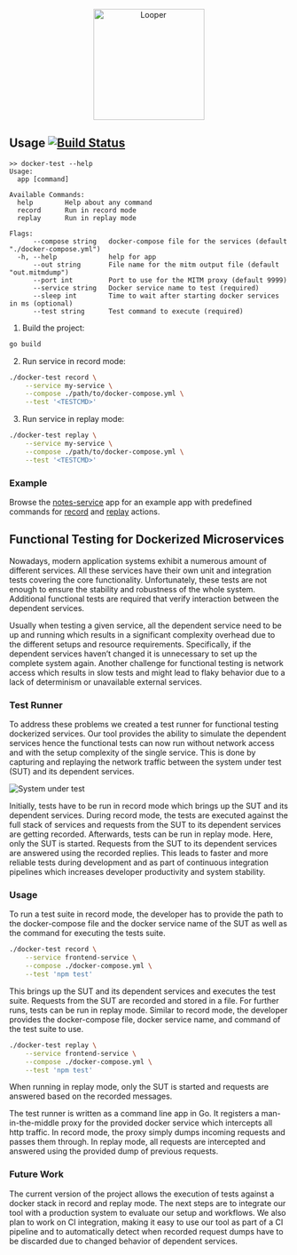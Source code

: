 <p align="center">
  <img src="https://user-images.githubusercontent.com/7422050/56345043-1924ca00-61bf-11e9-9832-58a50379851f.png" width="200" alt="Looper"/>
</p>

## Usage [![Build Status](https://travis-ci.com/fawind/docker-test.svg?token=RTEhNHKreGSnaC3U1jh2&branch=master)](https://travis-ci.com/fawind/docker-test)

```
>> docker-test --help
Usage:
  app [command]

Available Commands:
  help        Help about any command
  record      Run in record mode
  replay      Run in replay mode

Flags:
      --compose string   docker-compose file for the services (default "./docker-compose.yml")
  -h, --help             help for app
      --out string       File name for the mitm output file (default "out.mitmdump")
      --port int         Port to use for the MITM proxy (default 9999)
      --service string   Docker service name to test (required)
      --sleep int        Time to wait after starting docker services in ms (optional)
      --test string      Test command to execute (required)
```

1. Build the project:
```bash
go build
```

2. Run service in record mode:
```bash
./docker-test record \
    --service my-service \
    --compose ./path/to/docker-compose.yml \
    --test '<TESTCMD>'
```

3. Run service in replay mode:
```bash
./docker-test replay \
    --service my-service \
    --compose ./path/to/docker-compose.yml \
    --test '<TESTCMD>'
```

### Example

Browse the [notes-service](https://github.com/fawind/docker-test/tree/master/examples/notes-service) app for an example app with predefined commands for [record](https://github.com/fawind/docker-test/blob/master/examples/notes-service/record.sh) and [replay](https://github.com/fawind/docker-test/blob/master/examples/notes-service/replay.sh) actions.

## Functional Testing for Dockerized Microservices

Nowadays, modern application systems exhibit a numerous amount of different services. All these services have their own unit and integration tests covering the core functionality. Unfortunately, these tests are not enough to ensure the stability and robustness of the whole system. Additional functional tests are required that verify interaction between the dependent services.

Usually when testing a given service, all the dependent service need to be up and running which results in a significant complexity overhead due to the different setups and resource requirements. Specifically, if the dependent services haven’t changed it is unnecessary to set up the complete system again. Another challenge for functional testing is network access which results in slow tests and might lead to flaky behavior due to a lack of determinism or unavailable external services.

### Test Runner
To address these problems we created a test runner for functional testing dockerized services. Our tool provides the ability to simulate the dependent services hence the functional tests can now run without network access and with the setup complexity of the single service. This is done by capturing and replaying the network traffic between the system under test (SUT) and its dependent services.

![System under test](https://user-images.githubusercontent.com/7422050/51401182-74a4d480-1b4a-11e9-80ba-247de6c3859f.png)

Initially, tests have to be run in record mode which brings up the SUT and its dependent services. During record mode, the tests are executed against the full stack of services and requests from the SUT to its dependent services are getting recorded.
Afterwards, tests can be run in replay mode. Here, only the SUT is started. Requests from the SUT to its dependent services are answered using the recorded replies. This leads to faster and more reliable tests during development and as part of continuous integration pipelines which increases developer productivity and system stability.


### Usage
To run a test suite in record mode, the developer has to provide the path to the docker-compose file and the docker service name of the SUT as well as the command for executing the tests suite.

```bash
./docker-test record \
    --service frontend-service \
    --compose ./docker-compose.yml \
    --test 'npm test'
```

This brings up the SUT and its dependent services and executes the test suite. Requests from the SUT are recorded and stored in a file. For further runs, tests can be run in replay mode. Similar to record mode, the developer provides the docker-compose file, docker service name, and command of the test suite to use.

```bash
./docker-test replay \
    --service frontend-service \
    --compose ./docker-compose.yml \
    --test 'npm test'
```

When running in replay mode, only the SUT is started and requests are answered based on the recorded messages.

The test runner is written as a command line app in Go. It registers a man-in-the-middle proxy for the provided docker service which intercepts all http traffic. In record mode, the proxy simply dumps incoming requests and passes them through. In replay mode, all requests are intercepted and answered using the provided dump of previous requests.

### Future Work
The current version of the project allows the execution of tests against a docker stack in record and replay mode. The next steps are to integrate our tool with a production system to evaluate our setup and workflows. We also plan to work on CI integration, making it easy to use our tool as part of a CI pipeline and to automatically detect when recorded request dumps have to be discarded due to changed behavior of dependent services.
